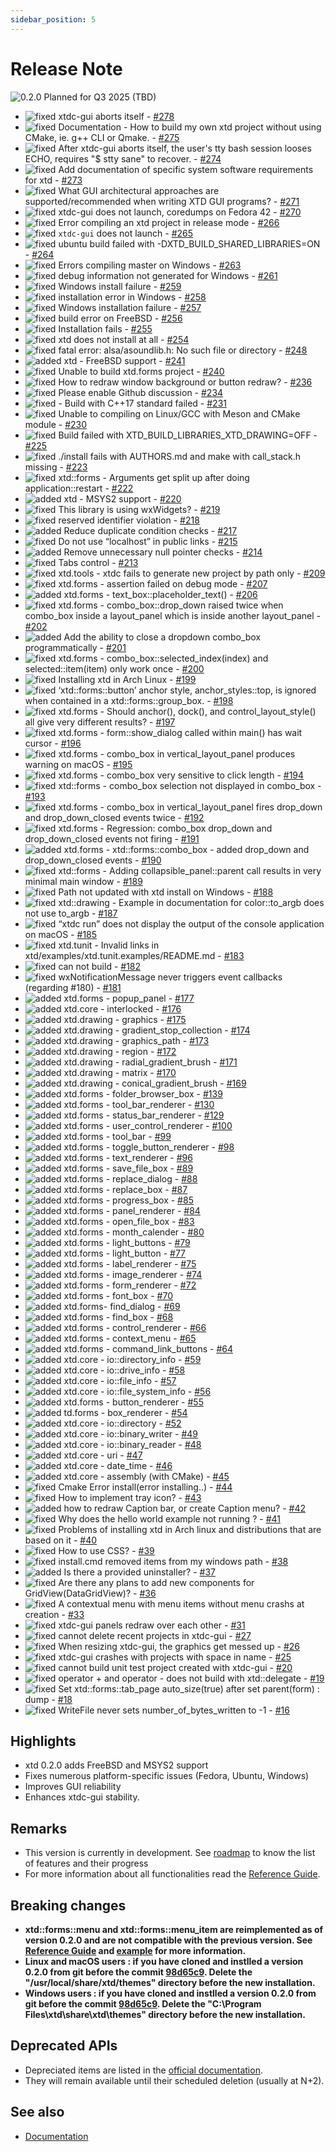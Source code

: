 ```yaml
---
sidebar_position: 5
---
```


# Release Note

![0.2.0](/pictures/releases/version_0_2_0.png) Planned for Q3 2025 (TBD)

* ![fixed](/pictures/releases/status/fixed.png) xtdc-gui aborts itself - [#278](https://github.com/gammasoft71/xtd/issues/278)
* ![fixed](/pictures/releases/status/fixed.png) Documentation - How to build my own xtd project without using CMake, ie. g++ CLI or Qmake. - [#275](https://github.com/gammasoft71/xtd/issues/275)
* ![fixed](/pictures/releases/status/fixed.png) After xtdc-gui aborts itself, the user's tty bash session looses ECHO, requires "$ stty sane" to recover. - [#274](https://github.com/gammasoft71/xtd/issues/274)
* ![fixed](/pictures/releases/status/fixed.png) Add documentation of specific system software requirements for xtd - [#273](https://github.com/gammasoft71/xtd/issues/273)
* ![fixed](/pictures/releases/status/fixed.png) What GUI architectural approaches are supported/recommended when writing XTD GUI programs? - [#271](https://github.com/gammasoft71/xtd/issues/271)
* ![fixed](/pictures/releases/status/fixed.png) xtdc-gui does not launch, coredumps on Fedora 42 - [#270](https://github.com/gammasoft71/xtd/issues/270)
* ![fixed](/pictures/releases/status/fixed.png) Error compiling an xtd project in release mode - [#266](https://github.com/gammasoft71/xtd/issues/266)
* ![fixed](/pictures/releases/status/fixed.png) `xtdc-gui` does not launch - [#265](https://github.com/gammasoft71/xtd/issues/265)
* ![fixed](/pictures/releases/status/fixed.png) ubuntu build failed with -DXTD_BUILD_SHARED_LIBRARIES=ON - [#264](https://github.com/gammasoft71/xtd/issues/264)
* ![fixed](/pictures/releases/status/fixed.png) Errors compiling master on Windows - [#263](https://github.com/gammasoft71/xtd/issues/263)
* ![fixed](/pictures/releases/status/fixed.png) debug information not generated for Windows - [#261](https://github.com/gammasoft71/xtd/issues/261)
* ![fixed](/pictures/releases/status/fixed.png) Windows install failure - [#259](https://github.com/gammasoft71/xtd/issues/259)
* ![fixed](/pictures/releases/status/fixed.png) installation error in Windows - [#258](https://github.com/gammasoft71/xtd/issues/258)
* ![fixed](/pictures/releases/status/fixed.png) Windows installation failure - [#257](https://github.com/gammasoft71/xtd/issues/257)
* ![fixed](/pictures/releases/status/fixed.png) build error on FreeBSD - [#256](https://github.com/gammasoft71/xtd/issues/256)
* ![fixed](/pictures/releases/status/fixed.png) Installation fails - [#255](https://github.com/gammasoft71/xtd/issues/255)
* ![fixed](/pictures/releases/status/fixed.png) xtd does not install at all - [#254](https://github.com/gammasoft71/xtd/issues/254)
* ![fixed](/pictures/releases/status/fixed.png) fatal error: alsa/asoundlib.h: No such file or directory - [#248](https://github.com/gammasoft71/xtd/issues/248)
* ![added](/pictures/releases/status/added.png) xtd - FreeBSD support - [#241](https://github.com/gammasoft71/xtd/issues/241)
* ![fixed](/pictures/releases/status/fixed.png) Unable to build xtd.forms project - [#240](https://github.com/gammasoft71/xtd/issues/240)
* ![fixed](/pictures/releases/status/fixed.png) How to redraw window background or button redraw? - [#236](https://github.com/gammasoft71/xtd/issues/236)
* ![fixed](/pictures/releases/status/fixed.png) Please enable Github discussion - [#234](https://github.com/gammasoft71/xtd/issues/234)
* ![fixed](/pictures/releases/status/fixed.png) - Build with C++17 standard failed - [#231](https://github.com/gammasoft71/xtd/issues/231)
* ![fixed](/pictures/releases/status/fixed.png) Unable to compiling on Linux/GCC with Meson and CMake module - [#230](https://github.com/gammasoft71/xtd/issues/230)
* ![fixed](/pictures/releases/status/fixed.png) Build failed with XTD_BUILD_LIBRARIES_XTD_DRAWING=OFF - [#225](https://github.com/gammasoft71/xtd/issues/225)
* ![fixed](/pictures/releases/status/fixed.png) ./install fails with AUTHORS.md and make with call_stack.h missing - [#223](https://github.com/gammasoft71/xtd/issues/223)
* ![fixed](/pictures/releases/status/fixed.png) xtd::forms - Arguments get split up after doing application::restart - [#222](https://github.com/gammasoft71/xtd/issues/222)
* ![added](/pictures/releases/status/added.png) xtd - MSYS2 support - [#220](https://github.com/gammasoft71/xtd/issues/220)
* ![fixed](/pictures/releases/status/fixed.png) This library is using wxWidgets? - [#219](https://github.com/gammasoft71/xtd/issues/219)
* ![fixed](/pictures/releases/status/fixed.png) reserved identifier violation - [#218](https://github.com/gammasoft71/xtd/issues/218)
* ![added](/pictures/releases/status/added.png) Reduce duplicate condition checks - [#217](https://github.com/gammasoft71/xtd/issues/217)
* ![fixed](/pictures/releases/status/fixed.png) Do not use “localhost” in public links - [#215](https://github.com/gammasoft71/xtd/issues/215)
* ![added](/pictures/releases/status/added.png) Remove unnecessary null pointer checks - [#214](https://github.com/gammasoft71/xtd/issues/214)
* ![fixed](/pictures/releases/status/fixed.png) Tabs control - [#213](https://github.com/gammasoft71/xtd/issues/213)
* ![fixed](/pictures/releases/status/fixed.png) xtd.tools - xtdc fails to generate new project by path only - [#209](https://github.com/gammasoft71/xtd/issues/209)
* ![fixed](/pictures/releases/status/fixed.png) xtd.forms - assertion failed on debug mode - [#207](https://github.com/gammasoft71/xtd/issues/207)
* ![added](/pictures/releases/status/added.png) xtd.forms - text_box::placeholder_text() - [#206](https://github.com/gammasoft71/xtd/issues/206)
* ![fixed](/pictures/releases/status/fixed.png) xtd.forms - combo_box::drop_down raised twice when combo_box inside a layout_panel which is inside another layout_panel - [#202](https://github.com/gammasoft71/xtd/issues/202)
* ![added](/pictures/releases/status/added.png) Add the ability to close a dropdown combo_box programmatically - [#201](https://github.com/gammasoft71/xtd/issues/201)
* ![fixed](/pictures/releases/status/fixed.png) xtd.forms - combo_box::selected_index(index) and selected::item(item) only work once - [#200](https://github.com/gammasoft71/xtd/issues/200)
* ![fixed](/pictures/releases/status/fixed.png) Installing xtd in Arch Linux - [#199](https://github.com/gammasoft71/xtd/issues/199)
* ![fixed](/pictures/releases/status/fixed.png) ‘xtd::forms::button’ anchor style, anchor_styles::top, is ignored when contained in a xtd::forms::group_box. - [#198](https://github.com/gammasoft71/xtd/issues/198)
* ![fixed](/pictures/releases/status/fixed.png) xtd.forms - Should anchor(), dock(), and control_layout_style() all give very different results? - [#197](https://github.com/gammasoft71/xtd/issues/197)
* ![fixed](/pictures/releases/status/fixed.png) xtd.forms - form::show_dialog called within main() has wait cursor - [#196](https://github.com/gammasoft71/xtd/issues/196)
* ![fixed](/pictures/releases/status/fixed.png) xtd.forms - combo_box in vertical_layout_panel produces warning on macOS - [#195](https://github.com/gammasoft71/xtd/issues/195)
* ![fixed](/pictures/releases/status/fixed.png) xtd.forms - combo_box very sensitive to click length - [#194](https://github.com/gammasoft71/xtd/issues/194)
* ![fixed](/pictures/releases/status/fixed.png) xtd::forms - combo_box selection not displayed in combo_box - [#193](https://github.com/gammasoft71/xtd/issues/193)
* ![fixed](/pictures/releases/status/fixed.png) xtd.forms - combo_box in vertical_layout_panel fires drop_down and drop_down_closed events twice - [#192](https://github.com/gammasoft71/xtd/issues/192)
* ![fixed](/pictures/releases/status/fixed.png) xtd.forms - Regression: combo_box drop_down and drop_down_closed events not firing - [#191](https://github.com/gammasoft71/xtd/issues/191)
* ![added](/pictures/releases/status/added.png) xtd.forms - xtd::forms::combo_box - added drop_down and drop_down_closed events - [#190](https://github.com/gammasoft71/xtd/issues/190)
* ![fixed](/pictures/releases/status/fixed.png) xtd::forms - Adding collapsible_panel::parent call results in very minimal main window - [#189](https://github.com/gammasoft71/xtd/issues/189)
* ![fixed](/pictures/releases/status/fixed.png) Path not updated with xtd install on Windows - [#188](https://github.com/gammasoft71/xtd/issues/188)
* ![fixed](/pictures/releases/status/fixed.png) xtd::drawing - Example in documentation for color::to_argb does not use to_argb - [#187](https://github.com/gammasoft71/xtd/issues/187)
* ![fixed](/pictures/releases/status/fixed.png) “xtdc run” does not display the output of the console application on macOS - [#185](https://github.com/gammasoft71/xtd/issues/185)
* ![fixed](/pictures/releases/status/fixed.png) xtd.tunit - Invalid links in xtd/examples/xtd.tunit.examples/README.md - [#183](https://github.com/gammasoft71/xtd/issues/183)
* ![fixed](/pictures/releases/status/fixed.png) can not build - [#182](https://github.com/gammasoft71/xtd/issues/182)
* ![fixed](/pictures/releases/status/fixed.png) wxNotificationMessage never triggers event callbacks (regarding #180) - [#181](https://github.com/gammasoft71/xtd/issues/181)
* ![added](/pictures/releases/status/added.png) xtd.forms - popup_panel - [#177](https://github.com/gammasoft71/xtd/issues/177)
* ![added](/pictures/releases/status/added.png) xtd.core - interlocked - [#176](https://github.com/gammasoft71/xtd/issues/176)
* ![added](/pictures/releases/status/added.png) xtd.drawing - graphics - [#175](https://github.com/gammasoft71/xtd/issues/175)
* ![added](/pictures/releases/status/added.png) xtd.drawing - gradient_stop_collection - [#174](https://github.com/gammasoft71/xtd/issues/174)
* ![added](/pictures/releases/status/added.png) xtd.drawing - graphics_path - [#173](https://github.com/gammasoft71/xtd/issues/173)
* ![added](/pictures/releases/status/added.png) xtd.drawing - region - [#172](https://github.com/gammasoft71/xtd/issues/172)
* ![added](/pictures/releases/status/added.png) xtd.drawing - radial_gradient_brush - [#171](https://github.com/gammasoft71/xtd/issues/171)
* ![added](/pictures/releases/status/added.png) xtd.drawing - matrix - [#170](https://github.com/gammasoft71/xtd/issues/170)
* ![added](/pictures/releases/status/added.png) xtd.drawing - conical_gradient_brush - [#169](https://github.com/gammasoft71/xtd/issues/169)
* ![added](/pictures/releases/status/added.png) xtd.forms - folder_browser_box - [#139](https://github.com/gammasoft71/xtd/issues/139)
* ![added](/pictures/releases/status/added.png) xtd.forms - tool_bar_renderer - [#130](https://github.com/gammasoft71/xtd/issues/130)
* ![added](/pictures/releases/status/added.png) xtd.forms - status_bar_renderer - [#129](https://github.com/gammasoft71/xtd/issues/129)
* ![added](/pictures/releases/status/added.png) xtd.forms - user_control_renderer - [#100](https://github.com/gammasoft71/xtd/issues/100)
* ![added](/pictures/releases/status/added.png) xtd.forms - tool_bar - [#99](https://github.com/gammasoft71/xtd/issues/99)
* ![added](/pictures/releases/status/added.png) xtd.forms - toggle_button_renderer - [#98](https://github.com/gammasoft71/xtd/issues/98)
* ![added](/pictures/releases/status/added.png) xtd.forms - text_renderer - [#96](https://github.com/gammasoft71/xtd/issues/96)
* ![added](/pictures/releases/status/added.png) xtd.forms - save_file_box - [#89](https://github.com/gammasoft71/xtd/issues/89)
* ![added](/pictures/releases/status/added.png) xtd.forms - replace_dialog - [#88](https://github.com/gammasoft71/xtd/issues/88)
* ![added](/pictures/releases/status/added.png) xtd.forms - replace_box - [#87](https://github.com/gammasoft71/xtd/issues/87)
* ![added](/pictures/releases/status/added.png) xtd.forms - progress_box - [#85](https://github.com/gammasoft71/xtd/issues/85)
* ![added](/pictures/releases/status/added.png) xtd.forms - panel_renderer - [#84](https://github.com/gammasoft71/xtd/issues/84)
* ![added](/pictures/releases/status/added.png) xtd.forms - open_file_box - [#83](https://github.com/gammasoft71/xtd/issues/83)
* ![added](/pictures/releases/status/added.png) xtd.forms - month_calender - [#80](https://github.com/gammasoft71/xtd/issues/80)
* ![added](/pictures/releases/status/added.png) xtd.forms - light_buttons - [#79](https://github.com/gammasoft71/xtd/issues/79)
* ![added](/pictures/releases/status/added.png) xtd.forms - light_button - [#77](https://github.com/gammasoft71/xtd/issues/77)
* ![added](/pictures/releases/status/added.png) xtd.forms - label_renderer - [#75](https://github.com/gammasoft71/xtd/issues/75)
* ![added](/pictures/releases/status/added.png) xtd.forms - image_renderer - [#74](https://github.com/gammasoft71/xtd/issues/74)
* ![added](/pictures/releases/status/added.png) xtd.forms - form_renderer - [#72](https://github.com/gammasoft71/xtd/issues/72)
* ![added](/pictures/releases/status/added.png) xtd.forms - font_box - [#70](https://github.com/gammasoft71/xtd/issues/70)
* ![added](/pictures/releases/status/added.png) xtd.forms- find_dialog - [#69](https://github.com/gammasoft71/xtd/issues/69)
* ![added](/pictures/releases/status/added.png) xtd.forms - find_box - [#68](https://github.com/gammasoft71/xtd/issues/68)
* ![added](/pictures/releases/status/added.png) xtd.forms - control_renderer - [#66](https://github.com/gammasoft71/xtd/issues/66)
* ![added](/pictures/releases/status/added.png) xtd.forms - context_menu - [#65](https://github.com/gammasoft71/xtd/issues/65)
* ![added](/pictures/releases/status/added.png) xtd.forms - command_link_buttons - [#64](https://github.com/gammasoft71/xtd/issues/64)
* ![added](/pictures/releases/status/added.png) xtd.core - io::directory_info - [#59](https://github.com/gammasoft71/xtd/issues/59)
* ![added](/pictures/releases/status/added.png) xtd.core - io::drive_info - [#58](https://github.com/gammasoft71/xtd/issues/58)
* ![added](/pictures/releases/status/added.png) xtd.core - io::file_info - [#57](https://github.com/gammasoft71/xtd/issues/57)
* ![added](/pictures/releases/status/added.png) xtd.core - io::file_system_info - [#56](https://github.com/gammasoft71/xtd/issues/56)
* ![added](/pictures/releases/status/added.png) xtd.forms - button_renderer - [#55](https://github.com/gammasoft71/xtd/issues/55)
* ![added](/pictures/releases/status/added.png) td.forms - box_renderer - [#54](https://github.com/gammasoft71/xtd/issues/54)
* ![added](/pictures/releases/status/added.png) xtd.core - io::directory - [#52](https://github.com/gammasoft71/xtd/issues/52)
* ![added](/pictures/releases/status/added.png) xtd.core - io::binary_writer - [#49](https://github.com/gammasoft71/xtd/issues/49)
* ![added](/pictures/releases/status/added.png) xtd.core - io::binary_reader - [#48](https://github.com/gammasoft71/xtd/issues/48)
* ![added](/pictures/releases/status/added.png) xtd.core - uri - [#47](https://github.com/gammasoft71/xtd/issues/47)
* ![added](/pictures/releases/status/added.png) xtd.core - date_time - [#46](https://github.com/gammasoft71/xtd/issues/46)
* ![added](/pictures/releases/status/added.png) xtd.core - assembly (with CMake) - [#45](https://github.com/gammasoft71/xtd/issues/45)
* ![fixed](/pictures/releases/status/fixed.png) Cmake Error install(error installing..) - [#44](https://github.com/gammasoft71/xtd/issues/44)
* ![fixed](/pictures/releases/status/fixed.png) How to implement tray icon? - [#43](https://github.com/gammasoft71/xtd/issues/43)
* ![added](/pictures/releases/status/added.png) how to redraw Caption bar, or create Caption menu? - [#42](https://github.com/gammasoft71/xtd/issues/42)
* ![fixed](/pictures/releases/status/fixed.png) Why does the hello world example not running ? - [#41](https://github.com/gammasoft71/xtd/issues/41)
* ![fixed](/pictures/releases/status/fixed.png) Problems of installing xtd in Arch linux and distributions that are based on it - [#40](https://github.com/gammasoft71/xtd/issues/40)
* ![fixed](/pictures/releases/status/fixed.png) How to use CSS? - [#39](https://github.com/gammasoft71/xtd/issues/39)
* ![fixed](/pictures/releases/status/fixed.png) install.cmd removed items from my windows path - [#38](https://github.com/gammasoft71/xtd/issues/38)
* ![added](/pictures/releases/status/added.png) Is there a provided uninstaller? - [#37](https://github.com/gammasoft71/xtd/issues/37)
* ![fixed](/pictures/releases/status/fixed.png) Are there any plans to add new components for GridView(DataGridView)? - [#36](https://github.com/gammasoft71/xtd/issues/36)
* ![fixed](/pictures/releases/status/fixed.png) A contextual menu with menu items without menu crashs at creation - [#33](https://github.com/gammasoft71/xtd/issues/33)
* ![fixed](/pictures/releases/status/fixed.png) xtdc-gui panels redraw over each other - [#31](https://github.com/gammasoft71/xtd/issues/31)
* ![fixed](/pictures/releases/status/fixed.png) cannot delete recent projects in xtdc-gui - [#27](https://github.com/gammasoft71/xtd/issues/27)
* ![fixed](/pictures/releases/status/fixed.png) When resizing xtdc-gui, the graphics get messed up - [#26](https://github.com/gammasoft71/xtd/issues/26)
* ![fixed](/pictures/releases/status/fixed.png) xtdc-gui crashes with projects with space in name - [#25](https://github.com/gammasoft71/xtd/issues/25)
* ![fixed](/pictures/releases/status/fixed.png) cannot build unit test project created with xtdc-gui - [#20](https://github.com/gammasoft71/xtd/issues/20)
* ![fixed](/pictures/releases/status/fixed.png) operator + and operator - does not build with xtd::delegate - [#19](https://github.com/gammasoft71/xtd/issues/19)
* ![fixed](/pictures/releases/status/fixed.png) Set xtd::forms::tab_page auto_size(true) after set parent(form) : dump - [#18](https://github.com/gammasoft71/xtd/issues/18)
* ![fixed](/pictures/releases/status/fixed.png) WriteFile never sets number_of_bytes_written to -1 - [#16](https://github.com/gammasoft71/xtd/issues/16)

## Highlights

* xtd 0.2.0 adds FreeBSD and MSYS2 support
* Fixes numerous platform-specific issues (Fedora, Ubuntu, Windows)
* Improves GUI reliability
* Enhances xtdc-gui stability.

## Remarks

* This version is currently in development. See [roadmap](https://gammasoft71.github.io/xtd/docs/documentation/roadmap) to know the list of features and their progress
* For more information about all functionalities read the [Reference Guide](https://gammasoft71.github.io/xtd/reference_guides/latest/index.html).

## Breaking changes

* **xtd::forms::menu and xtd::forms::menu_item are reimplemented as of version 0.2.0 and are not compatible with the previous version. See [Reference Guide](https://gammasoft71.github.io/xtd/reference_guides/latest/index.html) and [example](https://github.com/gammasoft71/xtd/tree/master/examples/xtd.forms.examples/menus_and_toolbars/main_menu) for more information.**
* **Linux and macOS users : if you have cloned and instlled a version 0.2.0 from git before the commit [98d65c9](https://github.com/gammasoft71/xtd/commit/98d65c9810ede427b9f203c20ddc255b45731c77). Delete the "/usr/local/share/xtd/themes" directory before the new installation.**
* **Windows users : if you have cloned and instlled a version 0.2.0 from git before the commit [98d65c9](https://github.com/gammasoft71/xtd/commit/98d65c9810ede427b9f203c20ddc255b45731c77). Delete the "C:\Program Files\xtd\share\xtd\themes" directory before the new installation.**

## Deprecated APIs

* Depreciated items are listed in the [official documentation](https://gammasoft71.github.io/xtd/reference_guides/latest/deprecated.html).
* They will remain available until their scheduled deletion (usually at N+2).

## See also

* [Documentation](/docs/documentation)
